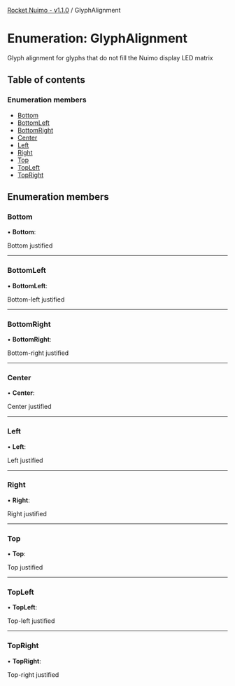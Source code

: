 [Rocket Nuimo - v1.1.0](../README.md) / GlyphAlignment

# Enumeration: GlyphAlignment

Glyph alignment for glyphs that do not fill the Nuimo display LED matrix

## Table of contents

### Enumeration members

- [Bottom](glyphalignment.md#bottom)
- [BottomLeft](glyphalignment.md#bottomleft)
- [BottomRight](glyphalignment.md#bottomright)
- [Center](glyphalignment.md#center)
- [Left](glyphalignment.md#left)
- [Right](glyphalignment.md#right)
- [Top](glyphalignment.md#top)
- [TopLeft](glyphalignment.md#topleft)
- [TopRight](glyphalignment.md#topright)

## Enumeration members

### Bottom

• **Bottom**: 

Bottom justified

___

### BottomLeft

• **BottomLeft**: 

Bottom-left justified

___

### BottomRight

• **BottomRight**: 

Bottom-right justified

___

### Center

• **Center**: 

Center justified

___

### Left

• **Left**: 

Left justified

___

### Right

• **Right**: 

Right justified

___

### Top

• **Top**: 

Top justified

___

### TopLeft

• **TopLeft**: 

Top-left justified

___

### TopRight

• **TopRight**: 

Top-right justified
